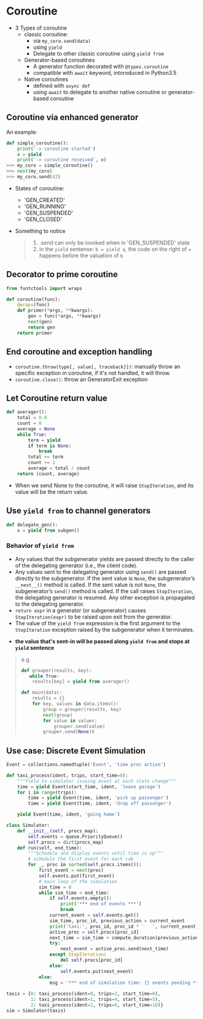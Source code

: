 # Coroutine

*   3 Types of coroutine
    *   classic coroutine: 
        *   via `my_coro.send(data)`
        *   using `yield`
        *   Delegate to other classic coroutine using `yield from`
    *   Generator-based coroutines
        *   A generator function decorated with `@types.coroutine`
        *   compatible with `await` keyword, intoroduced in Python3.5
    *   Native coroutines
        *   defined with `async def`
        *   using `await` to delegate to another native coroutine or generator-based coroutine

## Coroutine via enhanced generator

An example:

```python
def simple_coroutine():
    print('-> coroutine started')
    x = yield
    print('-> coroutine received', x)
>>> my_coro = simple_coroutine()
>>> next(my_coro)
>>> my_coro.send(42)
```

* States of coroutine:

    * 'GEN_CREATED'
    * 'GEN_RUNNING'
    * 'GEN_SUSPENDED'
    * 'GEN_CLOSED'

* Something to notice

    >   1.   .send can only be invoked when in 'GEN_SUSPENDED' state
    >   2.  in the `yield` sentense: `b = yield a`, the code on the right of `=` happens before the valuation of `b`

## Decorator to prime coroutine

```python
from funtctools import wraps

def coroutine(func):
    @wraps(func)
    def primer(*args, **kwargs):
        gen = func(*args, **kwargs)
        next(gen)
        return gen
    return primer
```

## End coroutine and exception handling

*   `coroutine.throw(type[, value[, traceback]])`: manually throw an specific exception in coroutine, if it's not handled, it will throw.
*   `coroutine.close()`: throw an GeneratorExit exception

## Let Coroutine return value



```python
def averager():
    total = 0.0
    count = 0
    average = None
    while True:
        term = yield
        if term is None:
            break
        total += term
        count += 1
        average = total / count
    return (count, average)
```

*   When we send None to the coroutine, it will raise `StopIteration`, and its value will be the return value.

## Use `yield from` to channel generators

```python
def delegate_gen():
    x = yield from subgen()
```

### Behavior of `yield from`

-   Any values that the subgenerator yields are passed directly to the caller of the delegating generator (i.e., the client code).
-   Any values sent to the delegating generator using `send()` are passed directly to the subgenerator. If the sent value is `None`, the subgenerator’s `__next__()` method is called. If the sent value is not `None`, the subgenerator’s `send()` method is called. If the call raises `StopIteration`, the delegating generator is resumed. Any other exception is propagated to the delegating generator.
-   `return expr` in a generator (or subgenerator) causes `StopIteration(expr)` to be raised upon exit from the generator.
-   The value of the `yield from` expression is the first argument to the `StopIteration` exception raised by the subgenerator when it terminates.

*   **the value that's sent-in will be passed along `yield from` and stops at `yield` sentence**

>   e.g. 
>
>   ```python
>   def grouper(results, key):
>      while True:
>       results[key] = yield from averager()
>   
>   def main(data):
>       results = {}
>       for key, values in data.items():
>           group = grouper(results, key)
>           next(group)
>           for value in values:
>               grouper.send(value)
>           grouper.send(None)0 
>   ```



## Use case: Discrete Event Simulation

```python
Event = collections.namedtuple('Event', 'time proc action')

def taxi_process(ident, trips, start_time=0):  
    """Yield to simulator issuing event at each state change"""
    time = yield Event(start_time, ident, 'leave garage')  
    for i in range(trips):  
        time = yield Event(time, ident, 'pick up passenger')  
        time = yield Event(time, ident, 'drop off passenger')  

    yield Event(time, ident, 'going home')

class Simulator:    
    def __init__(self, procs_map):        
        self.events = queue.PriorityQueue()        
        self.procs = dict(procs_map)    
    def run(self, end_time):          
        """Schedule and display events until time is up"""        
        # schedule the first event for each cab        
        for _, proc in sorted(self.procs.items()):              
            first_event = next(proc)              
            self.events.put(first_event)          
            # main loop of the simulation        
            sim_time = 0         
            while sim_time < end_time:              
                if self.events.empty():                  
                    print('*** end of events ***')                
                    break            
                current_event = self.events.get()              
                sim_time, proc_id, previous_action = current_event              
                print('taxi:', proc_id, proc_id * '   ', current_event)             
                active_proc = self.procs[proc_id]             
                next_time = sim_time + compute_duration(previous_action)              
                try:               
                    next_event = active_proc.send(next_time)            
                except StopIteration:               
                    del self.procs[proc_id]             
                else:                
                    self.events.put(next_event)         
            else:              
                msg = '*** end of simulation time: {} events pending ***'
        
taxis = {0: taxi_process(ident=0, trips=2, start_time=0),             
         1: taxi_process(ident=1, trips=4, start_time=5),             
         2: taxi_process(ident=2, trips=6, start_time=10)}    
sim = Simulator(taxis)
```

